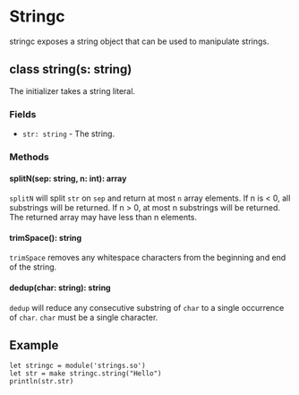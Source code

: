 # Stringc

stringc exposes a string object that can be used to manipulate strings.

## class string(s: string)

The initializer takes a string literal.

### Fields

- `str: string` - The string.

### Methods

#### splitN(sep: string, n: int): array

`splitN` will split `str` on `sep` and return at most `n` array elements. If n is < 0, all substrings will be returned.
If n > 0, at most n substrings will be returned. The returned array may have less than n elements.

#### trimSpace(): string

`trimSpace` removes any whitespace characters from the beginning and end of the string.

#### dedup(char: string): string

`dedup` will reduce any consecutive substring of `char` to a single occurrence of `char`. `char` must be a single character.

## Example

```
let stringc = module('strings.so')
let str = make stringc.string("Hello")
println(str.str)
```
